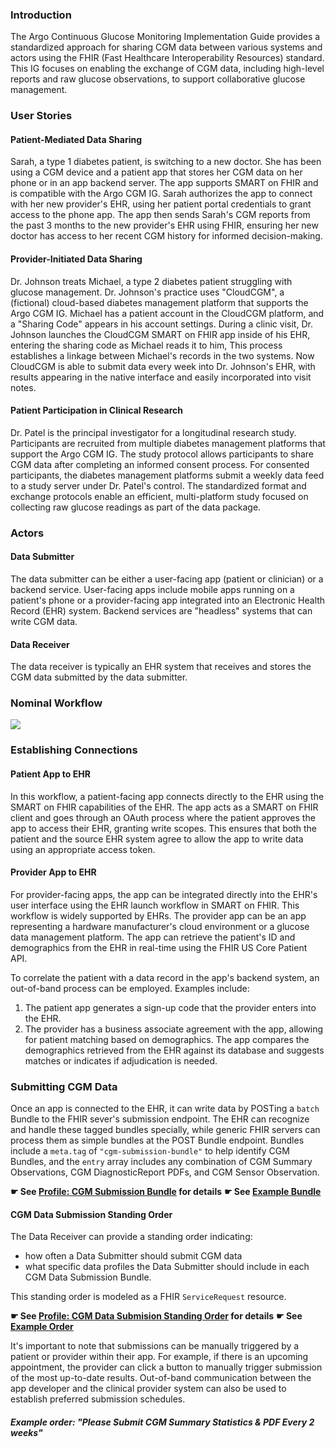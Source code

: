 ### Introduction

The Argo Continuous Glucose Monitoring Implementation Guide provides a standardized approach for sharing CGM data between various systems and actors using the FHIR (Fast Healthcare Interoperability Resources) standard. This IG focuses on enabling the exchange of CGM data, including high-level reports and raw glucose observations, to support collaborative glucose management.

### User Stories

#### Patient-Mediated Data Sharing

Sarah, a type 1 diabetes patient, is switching to a new doctor. She has been using a CGM device and a patient app that stores her CGM data on her phone or in an app backend server. The app supports SMART on FHIR and is compatible with the Argo CGM IG. Sarah authorizes the app to connect with her new provider's EHR, using her patient portal credentials to grant access to the phone app. The app then sends Sarah's CGM reports from the past 3 months to the new provider's EHR using FHIR, ensuring her new doctor has access to her recent CGM history for informed decision-making.

#### Provider-Initiated Data Sharing

Dr. Johnson treats Michael, a type 2 diabetes patient struggling with glucose management. Dr. Johnson's practice uses "CloudCGM", a (fictional) cloud-based diabetes management platform that supports the Argo CGM IG.  Michael has a patient account in the CloudCGM platform, and a "Sharing Code" appears in his account settings. During a clinic visit, Dr. Johnson launches the CloudCGM SMART on FHIR app inside of his EHR, entering the sharing code as Michael reads it to him, This process establishes a linkage between Michael's records in the two systems. Now CloudCGM is able to submit data every week into Dr. Johnson's EHR, with results appearing in the native interface and easily incorporated into visit notes.

#### Patient Participation in Clinical Research

Dr. Patel is the principal investigator for a longitudinal research study. Participants are recruited from multiple diabetes management platforms that support the Argo CGM IG. The study protocol allows participants to share CGM data after completing an informed consent process. For consented participants, the diabetes management platforms submit a weekly data feed to a study server under Dr. Patel's control.  The standardized format and exchange protocols enable an efficient, multi-platform study focused on collecting raw glucose readings as part of the data package.

### Actors

#### Data Submitter

The data submitter can be either a user-facing app (patient or clinician) or a backend service. User-facing apps include mobile apps running on a patient's phone or a provider-facing app integrated into an Electronic Health Record (EHR) system. Backend services are "headless" systems that can write CGM data.

#### Data Receiver

The data receiver is typically an EHR system that receives and stores the CGM data submitted by the data submitter.

### Nominal Workflow
<img style="max-width: 400px; float: none;" src="flowchart.svg">

### Establishing Connections

#### Patient App to EHR

In this workflow, a patient-facing app connects directly to the EHR using the SMART on FHIR capabilities of the EHR. The app acts as a SMART on FHIR client and goes through an OAuth process where the patient approves the app to access their EHR, granting write scopes. This ensures that both the patient and the source EHR system agree to allow the app to write data using an appropriate access token.

#### Provider App to EHR

For provider-facing apps, the app can be integrated directly into the EHR's user interface using the EHR launch workflow in SMART on FHIR. This workflow is widely supported by EHRs. The provider app can be an app representing a hardware manufacturer's cloud environment or a glucose data management platform. The app can retrieve the patient's ID and demographics from the EHR in real-time using the FHIR US Core Patient API.

To correlate the patient with a data record in the app's backend system, an out-of-band process can be employed. Examples include:

1. The patient app generates a sign-up code that the provider enters into the EHR.
2. The provider has a business associate agreement with the app, allowing for patient matching based on demographics. The app compares the demographics retrieved from the EHR against its database and suggests matches or indicates if adjudication is needed.

### Submitting CGM Data

Once an app is connected to the EHR, it can write data by POSTing a `batch` Bundle to the FHIR sever's submission endpoint. The EHR can recognize and handle these tagged bundles specially, while generic FHIR servers can process them as simple bundles at the POST Bundle endpoint. Bundles include a `meta.tag` of `"cgm-submission-bundle"` to help identify CGM Bundles, and the `entry` array includes any combination of CGM Summary Observations, CGM DiagnosticReport PDFs, and CGM Sensor Observation. 


**☛ See [Profile: CGM Submission Bundle](StructureDefinition-cgm-data-submission-bundle.html) for details**
**☛ See [Example Bundle](Bundle-cgmDataSubmissionBundle.json.html)**

#### CGM Data Submission Standing Order

The Data Receiver can provide a standing order indicating:

* how often a Data Submitter should submit CGM data
* what specific data profiles the Data Submitter should include in each CGM Data Submission Bundle.

This standing order is modeled as a FHIR `ServiceRequest` resource. 

**☛ See [Profile: CGM Data Submision Standing Order](StructureDefinition-cgm-data-submission-standing-order.html) for details**
**☛ See [Example Order](ServiceRequest-cgmDataSubmissionStandingOrderExample.json.html)**

It's important to note that submissions can be manually triggered by a patient
or provider within their app. For example, if there is an upcoming appointment,
the provider can click a button to manually trigger submission of the most
up-to-date results. Out-of-band communication between the app developer and the
clinical provider system can also be used to establish preferred submission
schedules.

##### Example order: "Please Submit CGM Summary Statistics & PDF Every 2 weeks"

